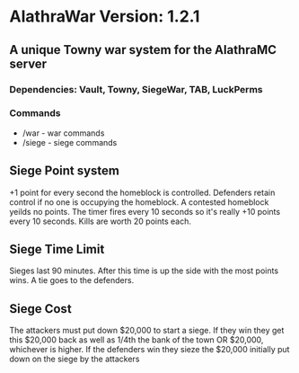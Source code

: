 # AlathraWar Version: 1.2.1
## A unique Towny war system for the AlathraMC server

### Dependencies: Vault, Towny, SiegeWar, TAB, LuckPerms

### Commands
+ /war - war commands
+ /siege - siege commands

## Siege Point system
+1 point for every second the homeblock is controlled. Defenders retain control if no one is occupying the homeblock. A contested homeblock yeilds no points. The timer fires every 10 seconds so it's really +10 points every 10 seconds. Kills are worth 20 points each.

## Siege Time Limit
Sieges last 90 minutes. After this time is up the side with the most points wins. A tie goes to the defenders.

## Siege Cost
The attackers must put down $20,000 to start a siege. If they win they get this $20,000 back as well as 1/4th the bank of the town OR $20,000, whichever is higher. If the defenders win they sieze the $20,000 initially put down on the siege by the attackers
